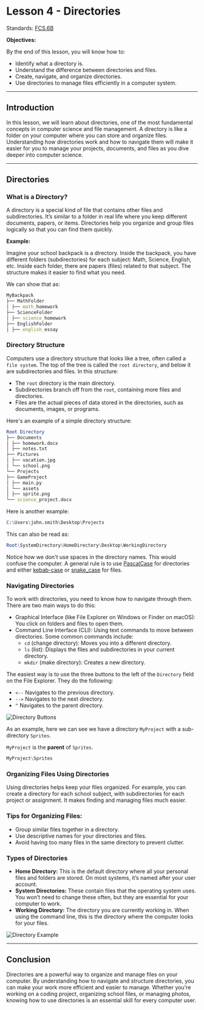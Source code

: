 # Lesson 4 - Directories

Standards: [FCS.6B](../../standards.md#fcs1b)

**Objectives:**

By the end of this lesson, you will know how to:

- Identify what a directory is.
- Understand the difference between directories and files.
- Create, navigate, and organize directories.
- Use directories to manage files efficiently in a computer system.

---

## Introduction

In this lesson, we will learn about directories, one of the most fundamental concepts in computer science and file management. A directory is like a folder on your computer where you can store and organize files. Understanding how directories work and how to navigate them will make it easier for you to manage your projects, documents, and files as you dive deeper into computer science.

---

## Directories

### What is a Directory?

A directory is a special kind of file that contains other files and subdirectories. It’s similar to a folder in real life where you keep different documents, papers, or items. Directories help you organize and group files logically so that you can find them quickly.

**Example:**

Imagine your school backpack is a directory. Inside the backpack, you have different folders (subdirectories) for each subject: Math, Science, English, etc. Inside each folder, there are papers (files) related to that subject. The structure makes it easier to find what you need.

We can show that as:

```mathematica
MyBackpack
├── MathFolder
│ ├── math_homework
├── ScienceFolder
│ ├── science_homework
├── EnglishFolder
│ ├── english_essay
```

### Directory Structure

Computers use a directory structure that looks like a tree, often called a `file system`. The top of the tree is called the `root directory`, and below it are subdirectories and files. In this structure:

- The `root` directory is the main directory.
- Subdirectories branch off from the `root`, containing more files and directories.
- Files are the actual pieces of data stored in the directories, such as documents, images, or programs.

Here's an example of a simple directory structure:

```mathematica
Root Directory
├── Documents
│ ├── homework.docx
│ ├── notes.txt
├── Pictures
│ ├── vacation.jpg
│ └── school.png
└── Projects
├── GameProject
│ ├── main.py
│ └── assets
│ ├── sprite.png
└── science_project.docx
```

Here is another example:

```mathematica
C:\Users\john.smith\Desktop\Projects
```

This can also be read as:

```mathematica
Root\SystemDirectory\HomeDirectory\Desktop\WorkingDirectory
```

Notice how we don't use spaces in the directory names. This would confuse the computer. A general rule is to use [PascalCase]() for directories and either [kebab-case]() or [snake_case]() for files.

### Navigating Directories

To work with directories, you need to know how to navigate through them. There are two main ways to do this:

- Graphical Interface (like File Explorer on Windows or Finder on macOS): You click on folders and files to open them.
- Command Line Interface (CLI): Using text commands to move between directories. Some common commands include:
  - `cd` (change directory): Moves you into a different directory.
  - `ls` (list): Displays the files and subdirectories in your current directory.
  - `mkdir` (make directory): Creates a new directory.

The easiest way is to use the three buttons to the left of the `Directory` field on the File Explorer. They do the following:

- `<--` Navigates to the previous directory.
- `-->` Navigates to the next directory.
- `^` Navigates to the parent directory.

![Directory Buttons](https://lh3.googleusercontent.com/d/1NjsbSbIT1S01Y3vt-0IrvAkW4ADOA10F)

As an example, here we can see we have a directory `MyProject` with a sub-directory `Sprites`.

`MyProject` is the **parent** of `Sprites`.

```mathematica
MyProject\Sprites
```

### Organizing Files Using Directories

Using directories helps keep your files organized. For example, you can create a directory for each school subject, with subdirectories for each project or assignment. It makes finding and managing files much easier.

### Tips for Organizing Files:

- Group similar files together in a directory.
- Use descriptive names for your directories and files.
- Avoid having too many files in the same directory to prevent clutter.

### Types of Directories

- **Home Directory:** This is the default directory where all your personal files and folders are stored. On most systems, it’s named after your user account.
- **System Directories:** These contain files that the operating system uses. You won’t need to change these often, but they are essential for your computer to work.
- **Working Directory:** The directory you are currently working in. When using the command line, this is the directory where the computer looks for your files.

![Directory Example](https://lh3.googleusercontent.com/d/1q3KYI2Tlbg363jsmg539f2Ls2TOksDGz)

---

## Conclusion

Directories are a powerful way to organize and manage files on your computer. By understanding how to navigate and structure directories, you can make your work more efficient and easier to manage. Whether you're working on a coding project, organizing school files, or managing photos, knowing how to use directories is an essential skill for every computer user.

